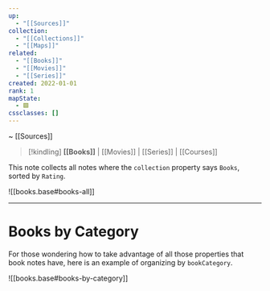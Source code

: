 ```yaml
---
up:
  - "[[Sources]]"
collection:
  - "[[Collections]]"
  - "[[Maps]]"
related:
  - "[[Books]]"
  - "[[Movies]]"
  - "[[Series]]"
created: 2022-01-01
rank: 1
mapState:
  - 🟩
cssclasses: []
---
```

~ [[Sources]] 

> [!kindling] **[[Books]]** | [[Movies]] | [[Series]] | [[Courses]] 

This note collects all notes where the `collection` property says `Books`, sorted by `Rating`.

![[books.base#books-all]]

---

# Books by Category

For those wondering how to take advantage of all those properties that book notes have, here is an example of organizing by `bookCategory`.

![[books.base#books-by-category]]
